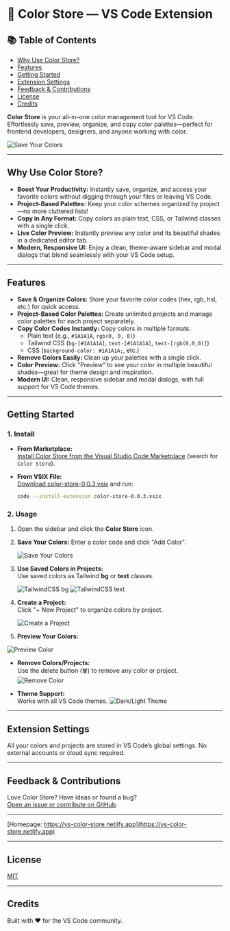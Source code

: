 # 🎨 Color Store — VS Code Extension

## 📚 Table of Contents

- [Why Use Color Store?](#why-use-color-store)
- [Features](#features)
- [Getting Started](#getting-started)
- [Extension Settings](#extension-settings)
- [Feedback & Contributions](#feedback--contributions)
- [License](#license)
- [Credits](#credits)

**Color Store** is your all-in-one color management tool for VS Code. Effortlessly save, preview, organize, and copy color palettes—perfect for frontend developers, designers, and anyone working with color.

![Save Your Colors](https://raw.githubusercontent.com/binzam/vs-colorcode/main/media/gifs/save-colors.gif)

---

## Why Use Color Store?

- **Boost Your Productivity:** Instantly save, organize, and access your favorite colors without digging through your files or leaving VS Code.
- **Project-Based Palettes:** Keep your color schemes organized by project—no more cluttered lists!
- **Copy in Any Format:** Copy colors as plain text, CSS, or Tailwind classes with a single click.
- **Live Color Preview:** Instantly preview any color and its beautiful shades in a dedicated editor tab.
- **Modern, Responsive UI:** Enjoy a clean, theme-aware sidebar and modal dialogs that blend seamlessly with your VS Code setup.

---

## Features

- **Save & Organize Colors:** Store your favorite color codes (hex, rgb, hsl, etc.) for quick access.
- **Project-Based Color Palettes:** Create unlimited projects and manage color palettes for each project separately.
- **Copy Color Codes Instantly:** Copy colors in multiple formats:
  - Plain text (e.g., `#1A1A1A`, `rgb(0, 0, 0)`)
  - Tailwind CSS (`bg-[#1A1A1A]`, `text-[#1A1A1A]`, `text-[rgb(0,0,0)]`)
  - CSS (`background-color: #1A1A1A;`, etc.)
- **Remove Colors Easily:** Clean up your palettes with a single click.
- **Color Preview:** Click "Preview" to see your color in multiple beautiful shades—great for theme design and inspiration.
- **Modern UI:** Clean, responsive sidebar and modal dialogs, with full support for VS Code themes.

---

## Getting Started

### 1. Install

- **From Marketplace:**  
  [Install Color Store from the Visual Studio Code Marketplace](https://marketplace.visualstudio.com/items?itemName=binyam.color-store) (search for `Color Store`).

- **From VSIX File:**  
  [Download color-store-0.0.3.vsix](https://github.com/binzam/vs-colorcode/releases/download/v0.0.3/color-store-0.0.3.vsix) and run:
  ```sh
  code --install-extension color-store-0.0.3.vsix
  ```

### 2. Usage

1. Open the sidebar and click the **Color Store** icon.
2. **Save Your Colors:** Enter a color code and click "Add Color".

   ![Save Your Colors](https://raw.githubusercontent.com/binzam/vs-colorcode/main/media/gifs/save-colors.gif)

3. **Use Saved Colors in Projects:**  
   Use saved colors as Tailwind **bg** or **text** classes.

   ![TailwindCSS bg](https://raw.githubusercontent.com/binzam/vs-colorcode/main/media/gifs/applying-tailwind-bg.gif)
   ![TailwindCSS text](https://raw.githubusercontent.com/binzam/vs-colorcode/main/media/gifs/applying-tailwind-text.gif)

4. **Create a Project:**  
   Click "+ New Project" to organize colors by project.

   ![Create a Project](https://raw.githubusercontent.com/binzam/vs-colorcode/main/media/gifs/project.gif)

5. **Preview Your Colors:**

![Preview Color](https://raw.githubusercontent.com/binzam/vs-colorcode/main/media/gifs/preview-colors.gif)

- **Remove Colors/Projects:**  
  Use the delete button (🗑️) to remove any color or project.
  ![Remove Color](https://raw.githubusercontent.com/binzam/vs-colorcode/main/media/gifs/remove.gif)

- **Theme Support:**  
  Works with all VS Code themes.
  ![Dark/Light Theme](https://raw.githubusercontent.com/binzam/vs-colorcode/main/media/gifs/different-themes.gif)

---

## Extension Settings

All your colors and projects are stored in VS Code’s global settings. No external accounts or cloud sync required.

---

## Feedback & Contributions

Love Color Store? Have ideas or found a bug?  
[Open an issue or contribute on GitHub](https://github.com/binzam/vs-colorcode).

---

[Homepage: https://vs-color-store.netlify.app](https://vs-color-store.netlify.app)

---

## License

[MIT](LICENSE)

---

## Credits

Built with ❤️ for the VS Code community.
